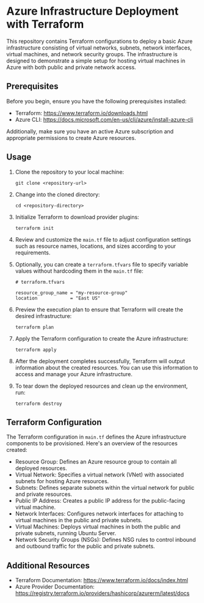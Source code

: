# Azure Infrastructure Deployment with Terraform

This repository contains Terraform configurations to deploy a basic Azure infrastructure consisting of virtual networks, subnets, network interfaces, virtual machines, and network security groups. The infrastructure is designed to demonstrate a simple setup for hosting virtual machines in Azure with both public and private network access.

## Prerequisites

Before you begin, ensure you have the following prerequisites installed:

- Terraform: https://www.terraform.io/downloads.html
- Azure CLI: https://docs.microsoft.com/en-us/cli/azure/install-azure-cli

Additionally, make sure you have an active Azure subscription and appropriate permissions to create Azure resources.

## Usage

1. Clone the repository to your local machine:

   ```
   git clone <repository-url>
   ```

2. Change into the cloned directory:

   ```
   cd <repository-directory>
   ```

3. Initialize Terraform to download provider plugins:

   ```
   terraform init
   ```

4. Review and customize the `main.tf` file to adjust configuration settings such as resource names, locations, and sizes according to your requirements.

5. Optionally, you can create a `terraform.tfvars` file to specify variable values without hardcoding them in the `main.tf` file:

   ```
   # terraform.tfvars

   resource_group_name = "my-resource-group"
   location            = "East US"
   ```

6. Preview the execution plan to ensure that Terraform will create the desired infrastructure:

   ```
   terraform plan
   ```

7. Apply the Terraform configuration to create the Azure infrastructure:

   ```
   terraform apply
   ```

8. After the deployment completes successfully, Terraform will output information about the created resources. You can use this information to access and manage your Azure infrastructure.

9. To tear down the deployed resources and clean up the environment, run:

   ```
   terraform destroy
   ```

## Terraform Configuration

The Terraform configuration in `main.tf` defines the Azure infrastructure components to be provisioned. Here's an overview of the resources created:

- Resource Group: Defines an Azure resource group to contain all deployed resources.
- Virtual Network: Specifies a virtual network (VNet) with associated subnets for hosting Azure resources.
- Subnets: Defines separate subnets within the virtual network for public and private resources.
- Public IP Address: Creates a public IP address for the public-facing virtual machine.
- Network Interfaces: Configures network interfaces for attaching to virtual machines in the public and private subnets.
- Virtual Machines: Deploys virtual machines in both the public and private subnets, running Ubuntu Server.
- Network Security Groups (NSGs): Defines NSG rules to control inbound and outbound traffic for the public and private subnets.

## Additional Resources

- Terraform Documentation: https://www.terraform.io/docs/index.html
- Azure Provider Documentation: https://registry.terraform.io/providers/hashicorp/azurerm/latest/docs

